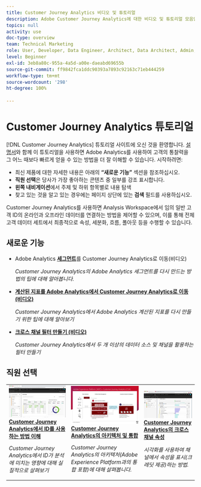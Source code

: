 ```yaml
---
title: Customer Journey Analytics 비디오 및 튜토리얼
description: Adobe Customer Journey Analytics에 대한 비디오 및 튜토리얼 모음입니다.
topics: null
activity: use
doc-type: overview
team: Technical Marketing
role: User, Developer, Data Engineer, Architect, Data Architect, Admin, Leader
level: Beginner
exl-id: 3eb8a80c-955a-4a5d-a00e-daeabd69655b
source-git-commit: ff9842fca1ddc90393a7893c92163c71eb444259
workflow-type: tm+mt
source-wordcount: '298'
ht-degree: 100%

---
```


# Customer Journey Analytics 튜토리얼

[!DNL Customer Journey Analytics] 튜토리얼 사이트에 오신 것을 환영합니다. [설명서](https://experienceleague.adobe.com/docs/analytics-platform/using/cja-landing.html)와 함께 이 튜토리얼을 사용하면 Adobe Analytics를 사용하여 고객의 통찰력을 그 어느 때보다 빠르게 얻을 수 있는 방법을 더 잘 이해할 수 있습니다. 시작하려면:

* 최신 제품에 대한 자세한 내용은 아래의 **“새로운 기능”** 섹션을 참조하십시오.
* **직원 선택**&#x200B;은 당사가 가장 좋아하는 콘텐츠 중 일부를 강조 표시합니다.
* **왼쪽 내비게이션**&#x200B;에서 주제 및 하위 항목별로 내용 탐색
* 찾고 있는 것을 알고 있는 경우에는 페이지 상단에 있는 **검색** 필드를 사용하십시오.

Customer Journey Analytics를 사용하면 Analysis Workspace에서 임의 일반 고객 ID의 온라인과 오프라인 데이터를 연결하는 방법을 제어할 수 있으며, 이를 통해 전체 고객 데이터 세트에서 최종적으로 속성, 세분화, 흐름, 폴아웃 등을 수행할 수 있습니다.

<div id="whats-new-section">

## 새로운 기능

* Adobe Analytics **[세그먼트](components/filters/moving-adobe-analytics-segments-to-customer-journey-analytics.md)**&#x200B;를 Customer Journey Analytics로 이동(비디오)

   *Customer Journey Analytics의 Adobe Analytics 세그먼트를 다시 만드는 방법의 팁에 대해 알아봅니다.*

* **[계산된 지표를 Adobe Analytics에서 Customer Journey Analytics로 이동 (비디오)](components/calc-metrics/moving-your-calculated-metrics-from-adobe-analytics-to-customer-journey-analytics.md)**

   *Customer Journey Analytics에서 Adobe Analytics 계산된 지표를 다시 만들기 위한 팁에 대해 알아보기*

* **[크로스 채널 필터 만들기 (비디오)](components/filters/creating-cross-channel-filters-in-customer-journey-analytics.md)**

   *Customer Journey Analytics에서 두 개 이상의 데이터 소스 및 채널을 활용하는 필터 만들기*
</div>

<div id="recs-overview-body-1"></div>
<div id="recs-overview-body-2"></div>
<div id="recs-overview-body-3"></div>
<div id="recs-overview-body-4"></div>
<div id="recs-overview-body-5"></div>
<div id="recs-overview-body-6"></div>

<div id="staff-picks-section">

## 직원 선택

<table>
<tr>
  <td>
    <a href="visitor-id/understanding-how-customer-journey-analytics-uses-identity.md">
      <img alt="CJA에서 ID를 사용하는 방법 이해" src="assets/30750.jpg" />
    </a>
    <div>
      <a href="visitor-id/understanding-how-customer-journey-analytics-uses-identity.md">
    <strong>Customer Journey Analytics에서 ID를 사용하는 방법 이해</strong>
    </a>
    </div>
    <p>
    <em>Customer Journey Analytics에서 ID가 분석에 미치는 영향에 대해 실질적으로 살펴보기</em>
    <p>
  </td>
   <td>
    <a href="architecture/architecture-and-integrations-of-cja.md">
      <img alt="Customer Journey Analytics의 아키텍처 및 통합" src="assets/32483.jpg" />
    </a>
    <div>
      <a href="architecture/architecture-and-integrations-of-cja.md">
    <strong>Customer Journey Analytics의 아키텍처 및 통합</strong>
    </a>
    </div>
    <p>
    <em>Customer Journey Analytics의 아키텍처(Adobe Experience Platform과의 통합 포함)에 대해 살펴봅니다.</em>
    <p>
  </td>
  <td>
    <a href="visualizations/cross-channel-attribution-in-customer-journey-analytics.md">
      <img alt="Customer Journey Analytics의 크로스 채널 속성" src="assets/31772.jpg" />
    </a>
    <div>
      <a href="visualizations/cross-channel-attribution-in-customer-journey-analytics.md">
    <strong>Customer Journey Analytics의 크로스 채널 속성</strong>
    </a>
    </div>
    <p>
    <em>시각화를 사용하여 채널에서 속성을 표시(크레딧 제공)하는 방법.</em>
    <p>
  </td>
</tr>
</table>
</div>
